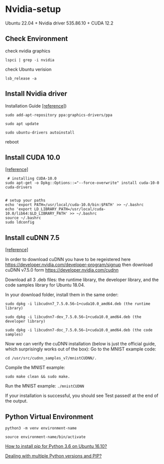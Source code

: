 # Nvidia-setup
Ubuntu 22.04 + Nvidia driver 535.86.10 + CUDA 12.2

## Check Environment

check nvidia graphics

```
lspci | grep -i nvidia
```

check Ubuntu verision

```
lsb_release -a
```

## Install Nvidia driver

Installation Guide [[reference]](https://www.alibabacloud.com/help/zh/elastic-gpu-service/latest/install-a-gpu-driver-on-a-linux-gpu-accelerated-compute-optimized-instance?spm=a2c63.p38356.0.0.67783b8b6Ro4cb#concept-ecy-qrz-wgb))

```
sudo add-apt-repository ppa:graphics-drivers/ppa

sudo apt update

sudo ubuntu-drivers autoinstall
```
reboot

## Install CUDA 10.0

[[reference]](https://gist.github.com/Mahedi-61/2a2f1579d4271717d421065168ce6a73)

```
 # installing CUDA-10.0
sudo apt-get -o Dpkg::Options::="--force-overwrite" install cuda-10-0 cuda-drivers


# setup your paths
echo 'export PATH=/usr/local/cuda-10.0/bin:$PATH' >> ~/.bashrc
echo 'export LD_LIBRARY_PATH=/usr/local/cuda-10.0/lib64:$LD_LIBRARY_PATH' >> ~/.bashrc
source ~/.bashrc
sudo ldconfig
```
## Install cuDNN 7.5

[[reference]](https://medium.com/repro-repo/install-cuda-10-1-and-cudnn-7-5-0-for-pytorch-on-ubuntu-18-04-lts-9b6124c44cc)

In order to download cuDNN you have to be regeistered here https://developer.nvidia.com/developer-program/signup
then download cuDNN v7.5.0 form https://developer.nvidia.com/cudnn

Download all 3 .deb files: the runtime library, the developer library, and the code samples library for Ubuntu 18.04.

In your download folder, install them in the same order:

```
sudo dpkg -i libcudnn7_7.5.0.56–1+cuda10.0_amd64.deb (the runtime library)

sudo dpkg -i libcudnn7-dev_7.5.0.56–1+cuda10.0_amd64.deb (the developer library)

sudo dpkg -i libcudnn7-doc_7.5.0.56–1+cuda10.0_amd64.deb (the code samples)

```

Now we can verify the cuDNN installation (below is just the official guide, which surprisingly works out of the box):
Go to the MNIST example code: 

```cd /usr/src/cudnn_samples_v7/mnistCUDNN/.```

Compile the MNIST example: 

```sudo make clean && sudo make.```

Run the MNIST example: 
```./mnistCUDNN ```

If your installation is successful, you should see Test passed! at the end of the output.

## Python Virtual Environment

```python3 -m venv environment-name```

```source environment-name/bin/activate```

[How to install pip for Python 3.6 on Ubuntu 16.10?](https://askubuntu.com/questions/889535/how-to-install-pip-for-python-3-6-on-ubuntu-16-10)

[Dealing with multiple Python versions and PIP?](https://stackoverflow.com/questions/2812520/dealing-with-multiple-python-versions-and-pip)
